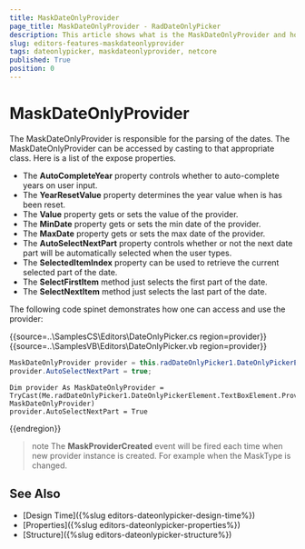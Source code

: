 ```yaml
---
title: MaskDateOnlyProvider
page_title: MaskDateOnlyProvider - RadDateOnlyPicker 
description: This article shows what is the MaskDateOnlyProvider and how you can access it.
slug: editors-features-maskdateonlyprovider
tags: dateonlypicker, maskdateonlyprovider, netcore
published: True
position: 0
---
```


# MaskDateOnlyProvider

The MaskDateOnlyProvider is responsible for the parsing of the dates. The MaskDateOnlyProvider can be accessed by casting to that appropriate class. Here is a list of the expose properties.

* The __AutoCompleteYear__ property controls whether to auto-complete years on user input.
* The __YearResetValue__ property determines the year value when is has been reset.           
* The __Value__ property gets or sets the value of the provider.
* The __MinDate__ property gets or sets the min date of the provider.
* The __MaxDate__ property gets or sets the max date of the provider.
* The __AutoSelectNextPart__ property controls whether or not the next date part will be automatically selected when the user types.
* The __SelectedItemIndex__ property can be used to retrieve the current selected part of the date.           
* The __SelectFirstItem__ method just selects the first part of the date.
* The __SelectNextItem__ method just selects the last part of the date.

The following code spinet demonstrates how one can access and use the provider:     

{{source=..\SamplesCS\Editors\DateOnlyPicker.cs region=provider}} 
{{source=..\SamplesVB\Editors\DateOnlyPicker.vb region=provider}} 

````C#
MaskDateOnlyProvider provider = this.radDateOnlyPicker1.DateOnlyPickerElement.TextBoxElement.Provider as MaskDateOnlyProvider;
provider.AutoSelectNextPart = true;

````
````VB.NET
Dim provider As MaskDateOnlyProvider = TryCast(Me.radDateOnlyPicker1.DateOnlyPickerElement.TextBoxElement.Provider, MaskDateOnlyProvider)
provider.AutoSelectNextPart = True

````

{{endregion}} 

>note 
The __MaskProviderCreated__ event will be fired each time when new provider instance is created. For example when the MaskType is changed.


## See Also

* [Design Time]({%slug editors-dateonlypicker-design-time%})
* [Properties]({%slug editors-dateonlypicker-properties%})
* [Structure]({%slug editors-dateonlypicker-structure%})
